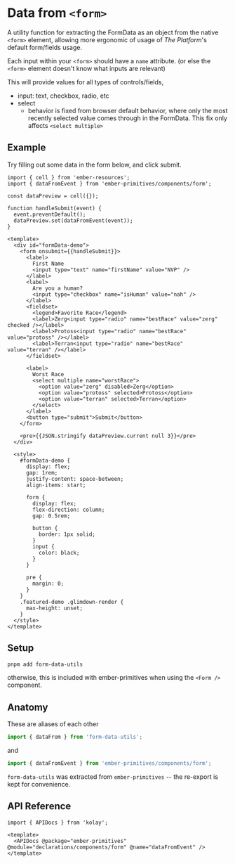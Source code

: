 # Data from `<form>`

A utility function for extracting the FormData as an object from the native `<form>` 
element, allowing more ergonomic of usage of _The Platform_'s default form/fields usage.

Each input within your `<form>` should have a `name` attribute.
(or else the `<form>` element doesn't know what inputs are relevant)

This will provide values for all types of controls/fields,
- input: text, checkbox, radio, etc
- select
  - behavior is fixed from browser default behavior, where
    only the most recently selected value comes through in
    the FormData. This fix only affects `<select multiple>`

## Example

Try filling out some data in the form below, and click submit.

<div class="featured-demo">

```gjs live preview no-shadow 
import { cell } from 'ember-resources';
import { dataFromEvent } from 'ember-primitives/components/form';

const dataPreview = cell({});

function handleSubmit(event) {
  event.preventDefault();
  dataPreview.set(dataFromEvent(event));
}

<template>
  <div id="formData-demo">
    <form onsubmit={{handleSubmit}}>
      <label>
        First Name
        <input type="text" name="firstName" value="NVP" />
      </label>
      <label> 
        Are you a human?
        <input type="checkbox" name="isHuman" value="nah" />
      </label>
      <fieldset>
        <legend>Favorite Race</legend>
        <label>Zerg<input type="radio" name="bestRace" value="zerg" checked /></label>
        <label>Protoss<input type="radio" name="bestRace" value="protoss" /></label>
        <label>Terran<input type="radio" name="bestRace" value="terran" /></label>
      </fieldset>

      <label>
        Worst Race
        <select multiple name="worstRace">
          <option value="zerg" disabled>Zerg</option>
          <option value="protoss" selected>Protoss</option>
          <option value="terran" selected>Terran</option>
        </select>
      </label>
      <button type="submit">Submit</button>
    </form>

    <pre>{{JSON.stringify dataPreview.current null 3}}</pre>
  </div>

  <style>
    #formData-demo {
      display: flex;
      gap: 1rem;
      justify-content: space-between;
      align-items: start;

      form {
        display: flex;
        flex-direction: column;
        gap: 0.5rem;

        button {
          border: 1px solid;
        }
        input {
          color: black;
        }
      }

      pre {
        margin: 0;
      }
    }
    .featured-demo .glimdown-render {
      max-height: unset;
    }
  </style>
</template>
```

</div>

## Setup

```bash
pnpm add form-data-utils
```

otherwise, this is included with ember-primitives when using the `<Form />` component.

## Anatomy

These are aliases of each other
```js
import { dataFrom } from 'form-data-utils';
```
and 
```js
import { dataFromEvent } from 'ember-primitives/components/form';
```

`form-data-utils` was extracted from `ember-primitives` -- the re-export is kept for convenience.


## API Reference

```gjs live no-shadow
import { APIDocs } from 'kolay';

<template>
  <APIDocs @package="ember-primitives" @module="declarations/components/form" @name="dataFromEvent" />
</template>
```
